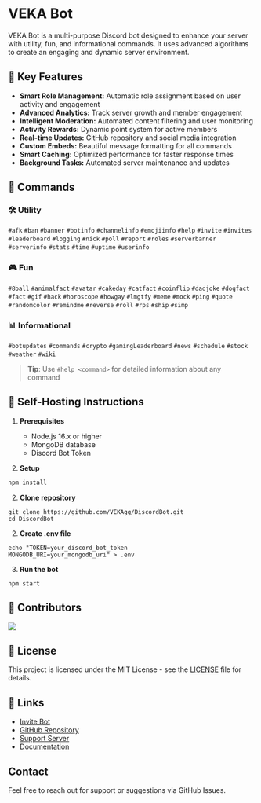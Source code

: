 # VEKA Bot

VEKA Bot is a multi-purpose Discord bot designed to enhance your server with utility, fun, and informational commands. It uses advanced algorithms to create an engaging and dynamic server environment.

## 🌟 Key Features
- **Smart Role Management:** Automatic role assignment based on user activity and engagement
- **Advanced Analytics:** Track server growth and member engagement
- **Intelligent Moderation:** Automated content filtering and user monitoring
- **Activity Rewards:** Dynamic point system for active members
- **Real-time Updates:** GitHub repository and social media integration
- **Custom Embeds:** Beautiful message formatting for all commands
- **Smart Caching:** Optimized performance for faster response times
- **Background Tasks:** Automated server maintenance and updates

## 🤖 Commands
### 🛠️ Utility
`#afk` `#ban` `#banner` `#botinfo` `#channelinfo` `#emojiinfo` `#help` `#invite` `#invites` `#leaderboard` `#logging` `#nick` `#poll` `#report` `#roles` `#serverbanner` `#serverinfo` `#stats` `#time` `#uptime` `#userinfo`

### 🎮 Fun
`#8ball` `#animalfact` `#avatar` `#cakeday` `#catfact` `#coinflip` `#dadjoke` `#dogfact` `#fact` `#gif` `#hack` `#horoscope` `#howgay` `#lmgtfy` `#meme` `#mock` `#ping` `#quote` `#randomcolor` `#remindme` `#reverse` `#roll` `#rps` `#ship` `#simp`

### 📊 Informational
`#botupdates` `#commands` `#crypto` `#gamingLeaderboard` `#news` `#schedule` `#stock` `#weather` `#wiki`

> **Tip**: Use `#help <command>` for detailed information about any command

## 🚀 Self-Hosting Instructions
1. **Prerequisites**
   - Node.js 16.x or higher
   - MongoDB database
   - Discord Bot Token

2. **Setup**
```bash
npm install
```

2. **Clone repository**
```
git clone https://github.com/VEKAgg/DiscordBot.git
cd DiscordBot
```

2. **Create .env file**
```
echo "TOKEN=your_discord_bot_token
MONGODB_URI=your_mongodb_uri" > .env
```

3. **Run the bot**
```
npm start
```

## 👥 Contributors
<a href="https://github.com/VEKAgg/DiscordBot/graphs/contributors">
  <img src="https://contributors-img.web.app/image?repo=VEKAgg/DiscordBot" />
</a>

## 📝 License
This project is licensed under the MIT License - see the [LICENSE](LICENSE) file for details.

## 🔗 Links
- [Invite Bot](https://discord.com/oauth2/authorize)
- [GitHub Repository](https://github.com/VEKAgg/DiscordBot)
- [Support Server](https://discord.gg/vekagg)
- [Documentation](https://github.com/VEKAgg/DiscordBot/wiki)

## Contact
Feel free to reach out for support or suggestions via GitHub Issues.
